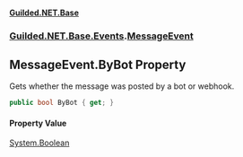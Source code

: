 
#### [Guilded.NET.Base](index 'index')
### [Guilded.NET.Base.Events](index#Guilded_NET_Base_Events 'Guilded.NET.Base.Events').[MessageEvent](MessageEvent 'Guilded.NET.Base.Events.MessageEvent')
## MessageEvent.ByBot Property
Gets whether the message was posted by a bot or webhook.  
```csharp
public bool ByBot { get; }
```

#### Property Value
[System.Boolean](https://docs.microsoft.com/en-us/dotnet/api/System.Boolean 'System.Boolean')
